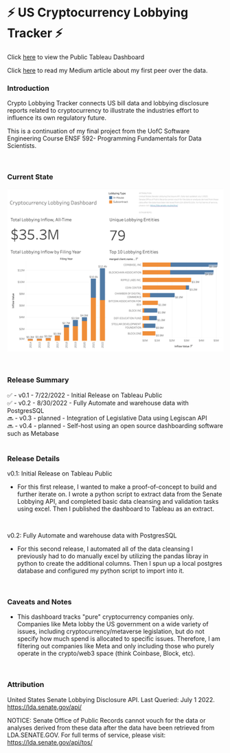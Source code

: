 # :zap: US Cryptocurrency Lobbying Tracker :zap:

Click [here](https://public.tableau.com/views/CryptocurrencyLobbyingDashboard/SummaryDashboard?:language=en-US&:display_count=n&:origin=viz_share_link) to view the Public Tableau Dashboard

Click [here](https://medium.com/@bobbylor00/inside-the-crypto-industrys-efforts-to-ramp-up-government-lobbying-a-data-project-pt-1-e2f365e1a200) to read my Medium article about my first peer over the data.

### **Introduction** ###
Crypto Lobbying Tracker connects US bill data and lobbying disclosure reports related to cryptocurrency to illustrate the industries effort to influence its own regulatory future.

This is a continuation of my final project from the UofC Software Engineering Course ENSF 592- Programming Fundamentals for Data Scientists.

<br />

### **Current State** ###

![tableau_screenshot](tableau_screenshot.png)

<br />

### **Release Summary** ###
:white_check_mark: - v0.1 - 7/22/2022 - Initial Release on Tableau Public  
:white_check_mark: - v0.2 - 8/30/2022 - Fully Automate and warehouse data with PostgresSQL <br />
:soon: - v0.3 - planned - Integration of Legislative Data using Legiscan API <br />
:soon: - v0.4 - planned - Self-host using an open source dashboarding software such as Metabase  
<br />  

### **Release Details** ###
v0.1: Initial Release on Tableau Public

- For this first release, I wanted to make a proof-of-concept to build and further iterate on. I wrote a python script to extract data from the Senate Lobbying API, and completed basic data cleansing and validation tasks using excel. Then I published the dashboard to Tableau as an extract.
<br />  

v0.2: Fully Automate and warehouse data with PostgresSQL

- For this second release, I automated all of the data cleansing I previously had to do manually excel by utilizing the pandas libray in python to create the additional columns. Then I spun up a local postgres database and configured my python script to import into it.

<br />

### **Caveats and Notes** ###
- This dashboard tracks "pure" cryptocurrency companies only. Companies like Meta lobby the US government on a wide variety of issues, including cryptocurrency/metaverse legislation, but do not specify how much spend is allocated to specific issues. Therefore, I am filtering out companies like Meta and only including those who purely operate in the crypto/web3 space (think Coinbase, Block, etc).

<br />

### **Attribution** ###
United States Senate Lobbying Disclosure API. Last Queried: July 1 2022.
https://lda.senate.gov/api/

NOTICE: 
Senate Office of Public Records cannot vouch for the data or analyses derived from these data after the data have been retrieved from LDA.SENATE.GOV. For full terms of service, please visit: https://lda.senate.gov/api/tos/

